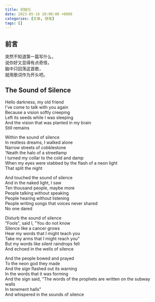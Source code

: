 ```yaml
---
title: 初始化
date: 2023-05-16 10:00:00 +0800
categories: [文章, 随笔]
tags: []
---
```


## 前言
突然不知道第一篇写什么，  
说你好又显得有点奇怪，  
脑中只回荡这首歌，  
就用歌词作为开头吧。  


## The Sound of Silence

Hello darkness, my old friend  
I've come to talk with you again  
Because a vision softly creeping  
Left its seeds while I was sleeping  
And the vision that was planted in my brain  
Still remains  

Within the sound of silence  
In restless dreams, I walked alone  
Narrow streets of cobblestone  
'Neath the halo of a streetlamp  
I turned my collar to the cold and damp  
When my eyes were stabbed by the flash of a neon light  
That split the night    


And touched the sound of silence  
And in the naked light, I saw  
Ten thousand people, maybe more  
People talking without speaking  
People hearing without listening  
People writing songs that voices never shared  
No one dared    

Disturb the sound of silence  
"Fools", said I, "You do not know  
Silence like a cancer grows  
Hear my words that I might teach you  
Take my arms that I might reach you"  
But my words like silent raindrops fell  
And echoed in the wells of silence    

And the people bowed and prayed  
To the neon god they made  
And the sign flashed out its warning  
In the words that it was forming   
And the sign said, "The words of the prophets are written on the subway walls   
In tenement halls"  
And whispered in the sounds of silence  